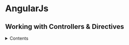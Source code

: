 # AngularJs
## Working with Controllers & Directives
<details>
    <summary>Contents</summary>
   
- add controllers to directives
- set up dynamic controllers for directives
- use the transclude property `transclude: true`+ `<ng-transclude>`=== insert html or controller scope in directive html
- use the require property to set up communication between directives__Element dir to attribute directive__note the difference between View directive(and child directives _Atribute_)
- communicate between nested directives : https://hpe.percipio.com/courses/932129fd-14c0-11e7-92d9-0242c0a80b07/videos/93215106-14c0-11e7-92d9-0242c0a80b07
- watch the attributes on a directive element for changes
- work with browser events in directives
- use the nglf directive(*REMOVES from DOM*): https://hpe.percipio.com/courses/932129fd-14c0-11e7-92d9-0242c0a80b07/videos/93217812-14c0-11e7-92d9-0242c0a80b07
- use the ngList directive(TO _KEEP Array Type to ARRAY_)+ change *delimiter( , )*
- set up and communicate with both directives and nested directives
</details>